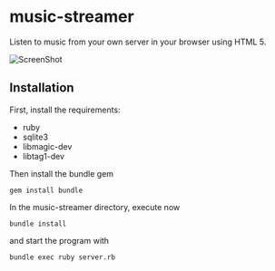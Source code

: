 music-streamer
==============
Listen to music from your own server in your browser using HTML 5.

![ScreenShot](https://lh4.googleusercontent.com/-6oLB6J11b1s/UQGjZ14XO3I/AAAAAAAACZE/ygJFqRvdISk/s640/music-streamer-search.jpg)

## Installation


First, install the requirements:

 * ruby
 * sqlite3
 * libmagic-dev
 * libtag1-dev

Then install the bundle gem

    gem install bundle

In the music-streamer directory, execute now

    bundle install

and start the program with

    bundle exec ruby server.rb
